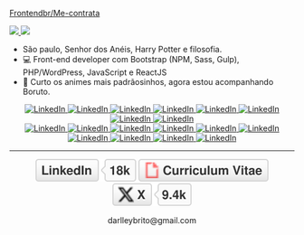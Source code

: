 <a href="https://github.com/frontendbr/me-contrata/issues/491#issue-977358968">Frontendbr/Me-contrata</a>
 

<div>
  <a href="https://github.com/Darlley">
    <img height="160em" src="https://github-readme-stats.vercel.app/api?username=Darlley&show_icons=true&theme=react&include_all_commits=true&count_private=true">
    <img height="160em" src="https://github-readme-stats.vercel.app/api/top-langs/?username=Darlley&layout=compact&langs_count=16&theme=react">
  </a>
<div>

- São paulo, Senhor dos Anéis, Harry Potter e filosofia.
- 💻 Front-end developer com Bootstrap (NPM, Sass, Gulp), PHP/WordPress, JavaScript e ReactJS
- 🐙 Curto os animes mais padrãosinhos, agora estou acompanhando Boruto.

<div align="center">
  <div>
    <a href="https://www.linkedin.com/in/darlley-brito-165884161/">
      <img src="https://icongr.am/devicon/html5-original.svg?size=50" alt="LinkedIn">
    </a>
    <a href="https://www.linkedin.com/in/darlley-brito-165884161/">
      <img src="https://icongr.am/devicon/css3-original.svg?size=50" alt="LinkedIn">
    </a>
    <a href="https://www.linkedin.com/in/darlley-brito-165884161/">
      <img src="https://icongr.am/devicon/javascript-original.svg?size=50" alt="LinkedIn">
    </a>
    <a href="https://www.linkedin.com/in/darlley-brito-165884161/">
      <img src="https://icongr.am/devicon/typescript-original.svg?size=50" alt="LinkedIn">
    </a>
    <a href="https://www.linkedin.com/in/darlley-brito-165884161/">
      <img src="https://icongr.am/devicon/react-original-wordmark.svg?size=50" alt="LinkedIn">
    </a>
    <a href="https://www.linkedin.com/in/darlley-brito-165884161/">
      <img src="https://icongr.am/devicon/python-original.svg?size=50" alt="LinkedIn">
    </a>
    <a href="https://www.linkedin.com/in/darlley-brito-165884161/">
      <img src="https://icongr.am/devicon/java-original.svg?size=50" alt="LinkedIn">
    </a>
    <a href="https://www.linkedin.com/in/darlley-brito-165884161/">
      <img src="https://icongr.am/devicon/php-original.svg?size=50" alt="LinkedIn">
    </a>
  </div>

  <div>
    <a href="https://www.linkedin.com/in/darlley-brito-165884161/">
      <img src="https://icongr.am/devicon/npm-original-wordmark.svg?size=50" alt="LinkedIn">
    </a>
    <a href="https://www.linkedin.com/in/darlley-brito-165884161/">
      <img src="https://icongr.am/devicon/yarn-original.svg?size=50" alt="LinkedIn">
    </a>
    <a href="https://www.linkedin.com/in/darlley-brito-165884161/">
      <img src="https://icongr.am/devicon/gulp-plain.svg?size=50&color=ff0000" alt="LinkedIn">
    </a>
    <a href="https://www.linkedin.com/in/darlley-brito-165884161/">
      <img src="https://icongr.am/devicon/webpack-original.svg?size=50" alt="LinkedIn">
    </a>
    <a href="https://www.linkedin.com/in/darlley-brito-165884161/">
      <img src="https://icongr.am/devicon/wordpress-original.svg?size=50" alt="LinkedIn">
    </a>
    <a href="https://www.linkedin.com/in/darlley-brito-165884161/">
      <img src="https://icongr.am/devicon/sass-original.svg?size=50" alt="LinkedIn">
    </a>
    <a href="https://www.linkedin.com/in/darlley-brito-165884161/">
      <img src="https://icongr.am/devicon/git-original.svg?size=50" alt="LinkedIn">
    </a>
    <a href="https://www.linkedin.com/in/darlley-brito-165884161/">
      <img src="https://icongr.am/devicon/bitbucket-original-wordmark.svg?size=50" alt="LinkedIn">
    </a>
    <a href="https://www.linkedin.com/in/darlley-brito-165884161/">
      <img src="https://icongr.am/devicon/babel-original.svg?size=50" alt="LinkedIn">
    </a>
    <a href="https://www.linkedin.com/in/darlley-brito-165884161/">
      <img src="https://icongr.am/devicon/bootstrap-plain.svg?size=50&color=7952b3" alt="LinkedIn">
    </a>
  </div>
</div>

---

<div align="center" stye="margin: 1000px">
  <p>
    <a href="https://www.linkedin.com/in/darlley-brito-165884161/"><img src="https://raw.githubusercontent.com/terrytangyuan/terrytangyuan/f0f0c230de17855182ef3bdcdbb243b6c2e7c11d/imgs/linkedin.svg" alt="LinkedIn"></a>
    <a href="https://darlley.github.io/conhecimentos.html"><img src="https://raw.githubusercontent.com/terrytangyuan/terrytangyuan/f0f0c230de17855182ef3bdcdbb243b6c2e7c11d/imgs/cv.svg" alt="Curriculum Vitae"></a>
    <a href="https://twitter.com/darlley_brito"><img src="https://raw.githubusercontent.com/terrytangyuan/terrytangyuan/f0f0c230de17855182ef3bdcdbb243b6c2e7c11d/imgs/twitter.svg" alt="Twitter"></a>
  </p>
  <p>
    darlleybrito@gmail.com
  </p>
</div>